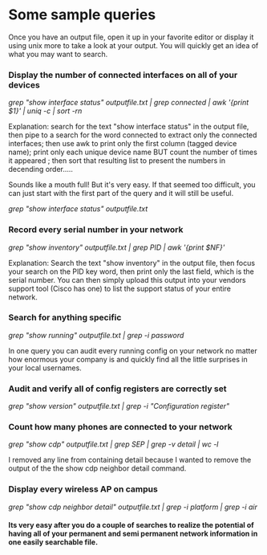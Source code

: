 # Some sample queries
Once you have an output file, open it up in your favorite editor or display it using unix more to take a look at your output. You will quickly get
an idea of what you may want to search.

### Display the number of connected interfaces on all of your devices

*grep "show interface status" outputfile.txt | grep connected | awk '{print $1}' | uniq -c | sort -rn*

Explanation: search for the text "show interface status" in the output file, then pipe to a search for the word connected to extract only the connected
interfaces; then use awk to print only the first column (tagged device name); print only each unique device name BUT count the number of times it appeared ; 
then sort that resulting list to present the numbers in decending order.....

Sounds like a mouth full! But it's very easy. If that seemed too difficult, you can just start with the first part of the query and it will still be useful.

*grep "show interface status" outputfile.txt*

### Record every serial number in your network 

*grep "show inventory" outputfile.txt | grep PID | awk '{print $NF}'*

Explanation: Search the text "show inventory" in the output file, then focus your search on the PID key word, then print only the last field, which 
is the serial number. You can then simply upload this output into your vendors support tool (Cisco has one) to list the support status of your entire network.

### Search for anything specific

*grep "show running" outputfile.txt | grep -i password* 

In one query you can audit every running config on your network no matter how enormous your company is and quickly find all the little surprises in 
your local usernames. 

### Audit and verify all of config registers are correctly set

*grep "show version" outputfile.txt | grep -i "Configuration register"*

###  Count how many phones are connected to your network

*grep "show cdp" outputfile.txt | grep SEP | grep -v detail | wc -l*

I removed any line from containing detail because I wanted to remove the output of the the show cdp neighbor detail command.

### Display every wireless AP on campus

*grep "show cdp neighbor detail" outputfile.txt | grep -i platform | grep -i air*

#### Its very easy after you do a couple of searches to realize the potential of having all of your permanent and semi permanent network information in one easily searchable file.
